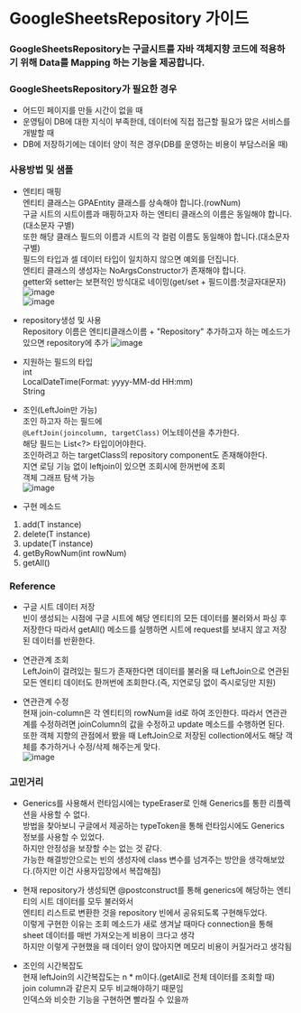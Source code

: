 # GoogleSheetsRepository 가이드

### GoogleSheetsRepository는 구글시트를 자바 객체지향 코드에 적용하기 위해 Data를 Mapping 하는 기능을 제공합니다.

### GoogleSheetsRepository가 필요한 경우
- 어드민 페이지를 만들 시간이 없을 때
- 운영팀이 DB에 대한 지식이 부족한데, 데이터에 직접 접근할 필요가 많은 서비스를 개발할 때
- DB에 저장하기에는 데이터 양이 적은 경우(DB를 운영하는 비용이 부담스러울 때)

### 사용방법 및 샘플
- 엔티티 매핑  
엔티티 클래스는 GPAEntity 클래스를 상속해야 합니다.(rowNum)  
구글 시트의 시트이름과 매핑하고자 하는 엔티티 클래스의 이름은 동일해야 합니다.(대소문자 구별)  
또한 해당 클래스 필드의 이름과 시트의 각 컬럼 이름도 동일해야 합니다.(대소문자 구별)    
필드의 타입과 셀 데이터 타입이 일치하지 않으면 예외를 던집니다.  
엔티티 클래스의 생성자는 NoArgsConstructor가 존재해야 합니다.  
getter와 setter는 보편적인 방식대로 네이밍(get/set + 필드이름:첫글자대문자)  
![image](https://media.oss.navercorp.com/user/16792/files/25941d00-c6b7-11ea-864e-28710db38380)  
![image](https://media.oss.navercorp.com/user/16792/files/61c77d80-c6b7-11ea-9ade-037769db1eb7)

- repository생성 및 사용  
Repository 이름은 엔티티클래스이름 + "Repository"
추가하고자 하는 메소드가 있으면 repository에 추가
![image](https://media.oss.navercorp.com/user/16792/files/99cec080-c6b7-11ea-86c7-b4992f53bb6c)

- 지원하는 필드의 타입  
int  
LocalDateTime(Format: yyyy-MM-dd HH:mm)  
String

- 조인(LeftJoin만 가능)  
조인 하고자 하는 필드에  
`@LeftJoin(joincolumn, targetClass)` 어노테이션을 추가한다.  
해당 필드는 List<?> 타입이어야한다.  
조인하려고 하는 targetClass의 repository component도 존재해야한다.  
지연 로딩 기능 없이 leftjoin이 있으면 조회시에 한꺼번에 조회  
객체 그래프 탐색 가능  
![image](https://media.oss.navercorp.com/user/16792/files/af43ea80-c6b7-11ea-9a55-9687b399e5e2)

- 구현 메소드  
1) add(T instance)  
2) delete(T instance)  
3) update(T instance)  
4) getByRowNum(int rowNum)  
5) getAll()

### Reference
- 구글 시트 데이터 저장  
빈이 생성되는 시점에 구글 시트에 해당 엔티티의 모든 데이터를 불러와서 파싱 후 저장한다
따라서 getAll() 메소드를 실행하면 시트에 request를 보내지 않고 저장된 데이터를 반환한다.

- 연관관계 조회  
LeftJoin이 걸려있는 필드가 존재한다면 데이터를 불러올 때 LeftJoin으로 연관된 모든 엔티티 데이터도 한꺼번에 조회한다.(즉, 지연로딩 없이 즉시로딩만 지원)

- 연관관계 수정  
현재 join-column은 각 엔티티의 rowNum을 id로 하여 조인한다.
따라서 연관관계를 수정하려면 joinColumn의 값을 수정하고 update 메소드를 수행하면 된다.
또한 객체 지향의 관점에서 봤을 때 LeftJoin으로 저장된 collection에서도 해당 객체를 추가하거나 수정/삭제 해주는게 맞다.  
![image](https://media.oss.navercorp.com/user/16792/files/d995a800-c6b7-11ea-8df1-b374653f2adf)


### 고민거리

- Generics를 사용해서 런타임시에는 typeEraser로 인해 Generics를 통한 리플렉션을 사용할 수 없다.  
방법을 찾아보니 구글에서 제공하는 typeToken을 통해 런타임시에도 Generics 정보를 사용할 수 있었다.  
하지만 안정성을 보장할 수는 없는 것 같다.  
가능한 해결방안으로는 빈의 생성자에 class 변수를 넘겨주는 방안을 생각해보았다.(하지만 이건 사용자입장에서 복잡해짐)

- 현재 repository가 생성되면 @postconstruct를 통해 generics에 해당하는 엔티티의 시트 데이터를 모두 불러와서  
엔티티 리스트로 변환한 것을 repository 빈에서 공유되도록 구현해두었다.  
이렇게 구현한 이유는 조회 메소드가 새로 생겨날 때마다 connection을 통해 sheet 데이터를 매번 가져오는게 비용이 크다고 생각  
하지만 이렇게 구현했을 때 데이터 양이 많아지면 메모리 비용이 커질거라고 생각됨

- 조인의 시간복잡도  
현재 leftJoin의 시간복잡도는 n * m이다.(getAll로 전체 데이터를 조회할 때)  
join column과 같은지 모두 비교해야하기 때문임  
인덱스와 비슷한 기능을 구현하면 빨라질 수 있을까  

